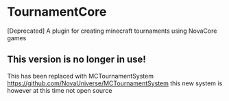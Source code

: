 # TournamentCore
[Deprecated] A plugin for creating minecraft tournaments using NovaCore games

## This version is no longer in use!
This has been replaced with MCTournamentSystem https://github.com/NovaUniverse/MCTournamentSystem
this new system is however at this time not open source
